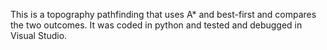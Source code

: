 This is a topography pathfinding that uses A* and best-first and compares the two outcomes. It was coded in python and tested and debugged in Visual Studio.